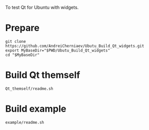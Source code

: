 To test Qt for Ubuntu with widgets.

# Prepare
```
git clone https://github.com/AndreiCherniaev/Ubutu_Build_Qt_widgets.git
export MyBaseDir="$PWD/Ubutu_Build_Qt_widgets"
cd "$MyBaseDir"
```

# Build Qt themself
```
Qt_themself/readme.sh
```

# Build example
```
example/readme.sh
```
